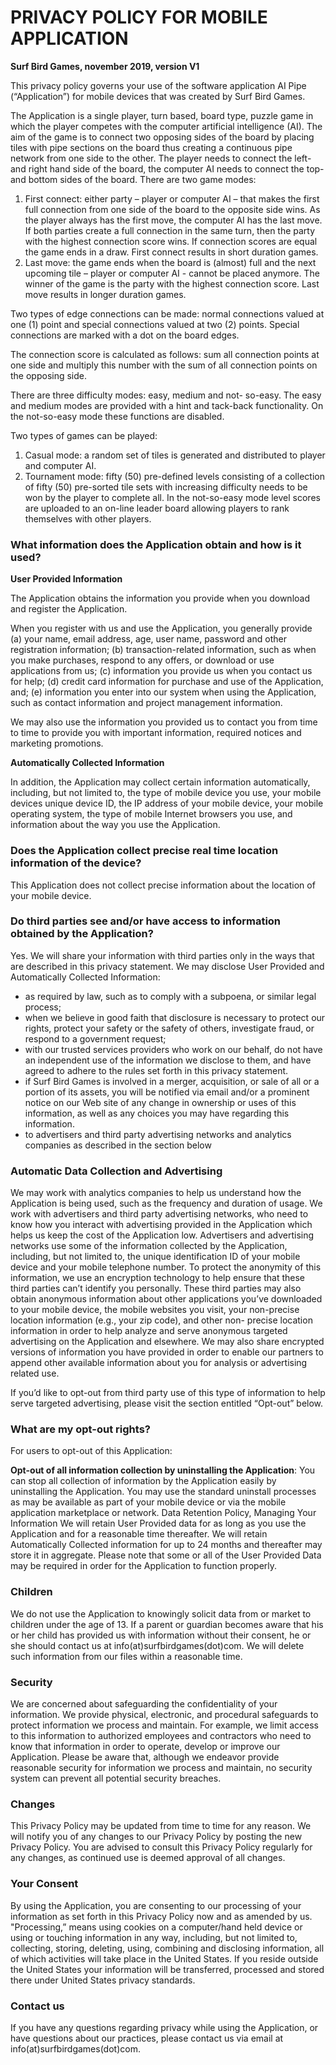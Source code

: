 # PRIVACY POLICY FOR MOBILE APPLICATION

**Surf Bird Games, november 2019, version V1**

This privacy policy governs your use of the software application AI Pipe (“Application”) for mobile devices that was created by Surf Bird Games. 

The Application is a single player, turn based, board type, puzzle game in which the player competes with the computer artificial intelligence (AI). The aim of the game is to connect two opposing sides of the board by placing tiles with pipe sections on the board thus creating a continuous pipe network from one side to the other. The player needs to connect the left- and right hand side of the board, the computer AI needs to connect the top- and bottom sides of the board.
There are two game modes: 
1. First connect: either party – player or computer AI – that makes the first full connection from one side of the board to the opposite side wins. As the player always has the first move, the computer AI has the last move. If both parties create a full connection in the same turn, then the party with the highest connection score wins. If connection scores are equal the game ends in a draw. First connect results in short duration games.
2. Last move: the game ends when the board is (almost) full and the next upcoming tile – player or computer AI - cannot be placed anymore. The winner of the game is the party with the highest connection score. Last move results in longer duration games.

Two types of edge connections can be made: normal connections valued at one (1) point and special connections valued at two (2) points. Special connections are marked with a dot on the board edges.

The connection score is calculated as follows: sum all connection points at one side and multiply this number with the sum of all connection points on the opposing side.

There are three difficulty modes: easy, medium and not- so-easy. The easy and medium modes are provided with a hint and tack-back functionality. On the not-so-easy mode these functions are disabled.

Two types of games can be played:
1. Casual mode: a random set of tiles is generated and distributed to player and computer AI.
2. Tournament mode: fifty (50) pre-defined levels consisting of a collection of fifty (50) pre-sorted tile sets with increasing difficulty needs to be won by the player to complete all. In the not-so-easy mode level scores are uploaded to an on-line leader board allowing players to rank themselves with other players.

### What information does the Application obtain and how is it used?

**User Provided Information** 

The Application obtains the information you provide when you download and register the Application. 

When you register with us and use the Application, you generally provide (a) your name, email address, age, user name, password and other registration information; (b) transaction-related information, such as when you make purchases, respond to any offers, or download or use applications from us; (c) information you provide us when you contact us for help; (d) credit card information for purchase and use of the Application, and; (e) information you enter into our system when using the Application, such as contact information and project management information.

We may also use the information you provided us to contact you from time to time to provide you with important information, required notices and marketing promotions.

**Automatically Collected Information**

In addition, the Application may collect certain information automatically, including, but not limited to, the type of mobile device you use, your mobile devices unique device ID, the IP address of your mobile device, your mobile operating system, the type of mobile Internet browsers you use, and information about the way you use the Application. 

### Does the Application collect precise real time location information of the device?

This Application does not collect precise information about the location of your mobile device. 

### Do third parties see and/or have access to information obtained by the Application?

Yes. We will share your information with third parties only in the ways that are described in this privacy statement.
We may disclose User Provided and Automatically Collected Information:
- as required by law, such as to comply with a subpoena, or similar legal process;
- when we believe in good faith that disclosure is necessary to protect our rights, protect your safety or the safety of others, investigate fraud, or respond to a government request;
- with our trusted services providers who work on our behalf, do not have an independent use of the information we disclose to them, and have agreed to adhere to the rules set forth in this privacy statement.
- if Surf Bird Games is involved in a merger, acquisition, or sale of all or a portion of its assets, you will be notified via email and/or a prominent notice on our Web site of any change in ownership or uses of this information, as well as any choices you may have regarding this information.
- to advertisers and third party advertising networks and analytics companies as described in the section below

### Automatic Data Collection and Advertising

We may work with analytics companies to help us understand how the Application is being used, such as the frequency and duration of usage. We work with advertisers and third party advertising networks, who need to know how you interact with advertising provided in the Application which helps us keep the cost of the Application low. Advertisers and advertising networks use some of the information collected by the Application, including, but not limited to, the unique identification ID of your mobile device and your mobile telephone number. To protect the anonymity of this information, we use an encryption technology to help ensure that these third parties can’t identify you personally. These third parties may also obtain anonymous information about other applications you’ve downloaded to your mobile device, the mobile websites you visit, your non-precise location information (e.g., your zip code), and other non- precise location information in order to help analyze and serve anonymous targeted advertising on the Application and elsewhere. We may also share encrypted versions of information you have provided in order to enable our partners to append other available information about you for analysis or advertising related use. 

If you’d like to opt-out from third party use of this type of information to help serve targeted advertising, please visit the section entitled “Opt-out” below. 

### What are my opt-out rights?

For users to opt-out of this Application:

**Opt-out of all information collection by uninstalling the Application**: You can stop all collection of information by the Application easily by uninstalling the Application. You may use the standard uninstall processes as may be available as part of your mobile device or via the mobile application marketplace or network. 
Data Retention Policy, Managing Your Information
We will retain User Provided data for as long as you use the Application and for a reasonable time thereafter. We will retain Automatically Collected information for up to 24 months and thereafter may store it in aggregate. Please note that some or all of the User Provided Data may be required in order for the Application to function properly.

### Children

We do not use the Application to knowingly solicit data from or market to children under the age of 13. If a parent or guardian becomes aware that his or her child has provided us with information without their consent, he or she should contact us at info(at)surfbirdgames(dot)com. We will delete such information from our files within a reasonable time.

### Security

We are concerned about safeguarding the confidentiality of your information. We provide physical, electronic, and procedural safeguards to protect information we process and maintain. For example, we limit access to this information to authorized employees and contractors who need to know that information in order to operate, develop or improve our Application. Please be aware that, although we endeavor provide reasonable security for information we process and maintain, no security system can prevent all potential security breaches.

### Changes

This Privacy Policy may be updated from time to time for any reason. We will notify you of any changes to our Privacy Policy by posting the new Privacy Policy. You are advised to consult this Privacy Policy regularly for any changes, as continued use is deemed approval of all changes. 

### Your Consent

By using the Application, you are consenting to our processing of your information as set forth in this Privacy Policy now and as amended by us. "Processing,” means using cookies on a computer/hand held device or using or touching information in any way, including, but not limited to, collecting, storing, deleting, using, combining and disclosing information, all of which activities will take place in the United States. If you reside outside the United States your information will be transferred, processed and stored there under United States privacy standards. 

### Contact us

If you have any questions regarding privacy while using the Application, or have questions about our practices, please contact us via email at info(at)surfbirdgames(dot)com.

